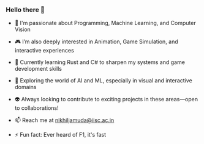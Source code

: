 ### Hello there 👋

- 🔭 I'm passionate about Programming, Machine Learning, and Computer Vision

- 🎮 I’m also deeply interested in Animation, Game Simulation, and interactive experiences

- 🧠 Currently learning Rust and C# to sharpen my systems and game development skills

- 🤖 Exploring the world of AI and ML, especially in visual and interactive domains

- 👽 Always looking to contribute to exciting projects in these areas—open to collaborations!

- 📫 Reach me at nikhiljamuda@iisc.ac.in

- ⚡ Fun fact: Ever heard of F1, it's fast
